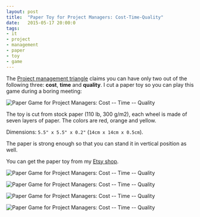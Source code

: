 ```yaml
---
layout: post
title:  "Paper Toy for Project Managers: Cost-Time-Quality"
date:   2015-05-17 20:00:0
tags:
- it
- project
- management
- paper
- toy
- game
---
```


The [Project management triangle](http://en.wikipedia.org/wiki/Project_management_triangle) claims you can have only two out of the following three: __cost__, __time__ and __quality__. I cut a paper toy so you can play this game during a boring meeting:

![Paper Game for Project Managers: Cost -- Time -- Quality]({{site.baseurl}}/images/2015-05-17-time-cost-quality/01.gif "Paper Game for Project Managers: Cost -- Time -- Quality")

The toy is cut from stock paper (110 lb, 300 g/m2), each wheel is made of seven layers of paper.
The colors are red, orange and yellow.

Dimensions: `5.5" x 5.5" x 0.2"` (`14cm x 14cm x 0.5cm`).

The paper is strong enough so that you can stand it in vertical position as well.

You can get the paper toy from my [Etsy shop](https://www.etsy.com/listing/233718053/paper-toy-for-project-managers-cost-time?ref=shop_home_active_1).

![Paper Game for Project Managers: Cost -- Time -- Quality]({{site.baseurl}}/images/2015-05-17-time-cost-quality/02.jpg "Paper Game for Project Managers: Cost -- Time -- Quality")

![Paper Game for Project Managers: Cost -- Time -- Quality]({{site.baseurl}}/images/2015-05-17-time-cost-quality/03.jpg "Paper Game for Project Managers: Cost -- Time -- Quality")

![Paper Game for Project Managers: Cost -- Time -- Quality]({{site.baseurl}}/images/2015-05-17-time-cost-quality/04.jpg "Paper Game for Project Managers: Cost -- Time -- Quality")

![Paper Game for Project Managers: Cost -- Time -- Quality]({{site.baseurl}}/images/2015-05-17-time-cost-quality/05.jpg "Paper Game for Project Managers: Cost -- Time -- Quality")
